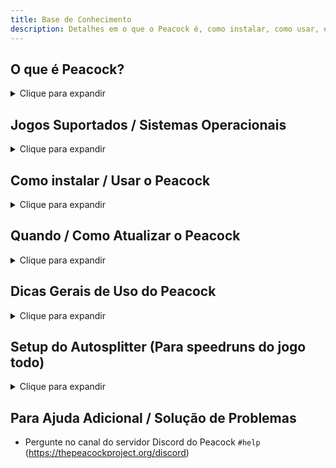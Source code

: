 ```yaml
---
title: Base de Conhecimento
description: Detalhes em o que o Peacock é, como instalar, como usar, e mais.
---
```


<div class="make_h2_smaller">

## O que é Peacock?

<details><summary>Clique para expandir</summary>
<p>

-   Peacock é essencialmente um emulador de servidor Hitman que roda no seu próprio computador.
-   Benefícios de usar Peacock incluem:
    -   **Obter todas as recompensas imediatamente**
        -   Nota: Se é a sua primeira vez jogando (seja no Peacock ou em servidores oficiais), algumas saídas estarão bloqueadas. Você precisará desbloquear as saídas de Dubai ([precisa desbloquear os elevadores](https://youtu.be/IEQgRQyQRf8)), saídas de Dartmoor ([precisa sair por meio da moto pelo menos uma vez](https://youtu.be/AJtJZe9jEi8?t=151)), e saídas de Colorado ([precisa usar a saída do abrigo de tornados pelo menos uma vez(https://youtu.be/3XKWHrKpXwk?t=140)). Essas saídas estão sob responsabilidade do usuário.
    -   Jogue [conteúdo customizado](custom-content.mdx) ou caso contrário conteúdo descontinuado/de tempo limitado como o [Modo Fantasma](https://thepeacockproject.org/wiki/ghost-mode), escalações legacy, alvos elusivos.
    -   Mostrar placar para outros usuários Peacock
    -   Acessar o sistema de avaliação do Hitman sem precisar estar conectado aos servidores da IOI
        -   **Nota: Peacock não é uma experiência completamente offline.**
        -   Toda vez que você iniciar o jogo, você precisará estar inicialmente conectado a internet, para passar pela verificação Steam ou Epic.
        -   Após passar pela verificação Steam/Epic e estar conectado ao Peacock, você estará livre para se desconectar da internet se quiser e você continuará conectado ao Peacock pela duração da sua sessão de jogo.
-   Curiosidade: Peacock, ou pavão, é o nome que o jogo usa em seu código base para se referir à missão "Showstopper", que começou uma nova era de Hitman. Dessa forma, a razão do nome "Peacock".

</p>
</details>

## Jogos Suportados / Sistemas Operacionais

<details><summary>Clique para expandir</summary>
<p>

**Jogos Suportados / Plataformas**

-   Hitman 2016 ([Steam](https://store.steampowered.com/app/236870/HITMAN/) / [Epic](https://www.epicgames.com/store/en-US/p/hitman))
-   Hitman 2 ([Steam](https://store.steampowered.com/app/863550/HITMAN_2/))
-   Hitman 3 ([Steam](https://store.steampowered.com/app/1659040/HITMAN_3/) / [Epic](https://www.epicgames.com/store/en-US/p/hitman-3)).

Qualquer plataforma não incluída na lista acima (**incluindo Hitman 3 no Xbox Game Pass**) não é suportado pelo Peacock!
Também note: Hitman 2016 / Hitman 2 não são tão suportados quanto Hitman 3, podem haver vários bugs.

**Sistemas Operacionais Suportados**

-   Para o servidor:
    -   Uma plataforma suportada por Node.js, significando um Windows 8.1 ou mais recente, ou uma instalação mais recente de Linux/macOS/FreeBSD.
    -   Temos alternativas disponíveis se você não se encontra nesses requerimentos, por favor pergunte no Discord.
-   Para o inicializador:
    -   Windows 7 ou acima
-   Você pode rodar o servidor em qualquer máquina que suporta a versão do Node.js que o Peacock visa, mas o inicializador precisa ser rodado na mesma máquina que o jogo.

</p>
</details>

## Como instalar / Usar o Peacock

<details>
<summary>Clique para expandir</summary>

<p>

1. Junte-se ao servidor Discord do Peacock (https://thepeacockproject.org/discord). Você precisa ter uma conta de pelo menos 7 dias e ter provas de ter comprado Hitman 2016/ Hitman 2/ Hitman 3 para poder entrar.

2. Vá para o canal `#downloads` no servidor Discord acima e faça o download da mais recente versão do Peacock.

3. Extraia (descompacte) os arquivos. Rodar os arquivos de dentro do arquivo compactado não irá funcionar.

4. Abra a pasta extraída `Peacock-vx.x.x` (em que `x.x.x` significa qualquer versão atual do Peacock), e então abra a segunda pasta `Peacock-vx.x.x` dentro da anterior. Dessa pasta `...Peacock-vx.x.x\Peacock-vx.x.x`, rode `Start Server.cmd`, o servidor, e depois disso `PeacockPatcher.exe`, o inicializador. Depois disso, abra Hitman normalmente.

    - Nota: Se você joga Hitman 3, você deverá repetir os passos 2-3 a cada vez que o jogo receba uma nova atualização (mais informações abaixo, na seção "Quando/ Como Atualizar o Peacock"). E para qualquer um dos três jogos Hitman suportados, você deverá repetir o passo 4 toda vez que for iniciar o jogo.. O jogo retorna aos servidores oficiais se não o fizer.

</p>

</details>

## Quando / Como Atualizar o Peacock

<details>
<summary>Clique para expandir</summary>

<p>

1. Quando você iniciar `Start Server.cmd`, você pode receber um alerta que o Peacock está desatualizado, como [mostrado aqui](https://i.ibb.co/NtGMJjN/peacock-out-of-date.png).
2. Normalmente você precisará atualizar o Peacock apenas quando tiver uma nova atualização do jogo, mas fique atento aos canais `#updates` e `#downloads` do servidor Discord do Peacock para se assegurar.
    - Nota: Peacock pode ficar temporariamente indisponível depois de uma atualização do jogo, já que levam algumas horas para o inicializador do Peacock ser atualizado também.
3. Se uma nova atualização do Peacock estiver disponível, vá ao canal `#downloads` no servidor Discord do Peacock para fazer o download da última versão.
4. Extraia (descompacte) os arquivos. Rodar os arquivos de dentro do arquivo compactado não irá funcionar.
5. **Assumindo que você usou Peacock durante a última atualização do jogo**, siga as instruções abaixo para manter seu equipamento inicial nas missões e arquivos salvos (De outra forma, seu equipamento irá voltar à pistola ICA19/moedas/fio de fibra, e seus arquivos salvos serão perdidos).

    - Copie suas antigas pastas userdata e contractSessions (ex: `...Peacock-vx.x.x\Peacock-vx.x.x\userdata`) e (ex: `...Peacock-vx.x.x\Peacock-vx.x.x\contractSessions`) da versão anterior do Peacock e cole na pasta principal da nova versão do Peacock (`...Peacock-vy.y.y\Peacock-vy.y.y`), onde `x.x.x` significa a antiga versão do Peacock, e `y.y.y` significa a nova versão. Substitua qualquer arquivo existente na pasta da nova versão do Peacock, se necessário.

        - Note que as versões anteriores a v4.1.0 usam a organização de arquivo `...Peacock-vx.x.x\assembled\userdata` e `...Peacock-vx.x.x\assembled\contractSessions` em vez disso.

</p>

</details>

## Dicas Gerais de Uso do Peacock

<details>
<summary>Clique para expandir</summary>

<p>

-   Podem levar algumas tentativas para se conectar ao Peacock. Se não puder se conectar, tente voltar ao aplicativo inicializador do Peacock e clique em "Repatch", ou "Reinicializar", até que o inicializador mostre "Sucessfully patched ID", ou "ID inicializada com sucesso".
-   Se o jogo já está conectado aos servidores oficiais, você pode precisar desconectar o jogo antes para se conectar ao Peacock. Para se desconectar dos servidores oficiais, vá para "Options" no menu principal do Hitman 3, e depois em "Privacy Policy", e "Opt out". Quando você tentar se desconectar depois disso, você deverá estar no Peacock.

-   Similarmente, você pode ficar offline quando conectado ao Peacock, ativar a opção no inicializador do Peacock para voltar aos servidores oficiais, e clicar em ficar "online" novamente para se conectar aos servidores oficiais.

-   Para usar itens dos 7 Pecados Capitais, tenha certeza de ter comprado a DLC 7 Pecados Capitais. Depois, exclua a pasta `...Peacock-vx.x.x\Peacock-vx.x.x\userdata` e reinicie o jogo.
-   Para salvar múltiplos equipamentos iniciais por mapa (perfis de equipamento): [Siga este tutorial](https://www.youtube.com/watch?v=ouD9QBSVHI0)
    -   Nota: Você precisa abrir Hitman com o Peacock antes de seguir esses passos nesse tutorial. Além disso, Peacock recebeu uma nova atualização, então agora você pode ir a `localhost` no seu navegador em vez de `localhost/loadouts`. Quando você estiver na página `localhost`, clique em 'Loadout Profiles' na barra de navegação no canto superior esquerdo. E então prossiga com o tutorial do vídeo.
-   Salvamentos em jogo são suportados, mas note que você só pode usar salvamentos dos servidores oficiais apenas na versão dos servidores oficiais do jogo, e salvamentos no Peacock apenas na versão Peacock do jogo.

-   Usar o Peacock afetará seu perfil nos servidores oficiais de maneiras bem imperceptíveis.
    -   Devido ao fato que não temos implementado propriamente alguns recursos de menor importância como avisos de spoiler em conteúdo/história, vai colocar todos em um estado como se 'eu já tivesse jogado'. Além disso, não deve ter qualquer efeito.
-   Nota: Se essa é sua primeira vez jogando (tanto no Peacock como nos servidores oficiais), algumas saídas estarão bloquadas. Você precisará desbloquear as saídas de Dubai ([precisa desbloquear os elevadores](https://youtu.be/IEQgRQyQRf8)), saídas de Dartmoor ([precisa sair por meio da moto pelo menos uma vez](https://youtu.be/AJtJZe9jEi8?t=151)), e saídas de Colorado ([precisa usar a saída do abrigo de tornados pelo menos uma vez(https://youtu.be/3XKWHrKpXwk?t=140)). Essas saídas estão sob responsabilidade do usuário.

</p>
</details>

## Setup do Autosplitter (Para speedruns do jogo todo)

<details>
<summary>Clique para expandir</summary>

<p>

_Guia escrito originalmente por [Fusha](https://www.speedrun.com/user/Fusha)_

### Especificações

(veja "Como Usar" e "Outras Notas de Uso" abaixo também)

-   100% preciso como runs são cronometradas para propósitos de verificação, ao contrário do [Autosplitter dos Servidores Oficiais](https://www.speedrun.com/hitman_3/guide/kbydm).

-   Vários glitches como o splitter não estar funcionando corretamente do local inicial "Outside" em Romania estão resolvidos.

-   Funciona de forma totalmente automática, baseado em que nível você começa e em qual categoria de jogo completo você está jogando. Iniciar e parar o plitter (por pressionar teclas do teclado numérico etc) não é necessário.

-   Funciona nas ambas versões Steam e Epic do Hitman 3 ao contrário do Autosplitter dos Servidores Oficiais (sendo exclusivo da Epic).

-   Obviamente isso apenas funciona no [Peacock](https://thepeacockproject.org/wiki/intel/), se você está jogando nos servidores oficiais por alguma razão você deverá usar um dos [outros dois Guias Livesplit](https://www.speedrun.com/hitman_3/guides).

### Instalação

1. Instale o [Peacock](https://thepeacockproject.org/wiki/intel/) e o [LiveSplit](https://livesplit.org/downloads/) se você não os tiver instalados (extraia-os em qualquer lugar que desejar). **Se você já tem o Peacock instalado, tenha a certeza de ter atualizado para a última versão.** Após ter esses aplicativos instalados/atualizados, feche-os no momento.

2. Faça o download do componente do servidor LiveSplit daqui:
https://github.com/LiveSplit/LiveSplit.Server/releases/tag/1.8.17

3. Extraia e coloque os dois arquivo que você acabou de baixar no arquivo zip do componente do servidor LiveSplit na pasta Components dentro da pasta de instalação `LiveSplit`.

4. Inicie o LiveSplit.

5. Clique com o botão direito na janela principal do Livesplit, e clique em `Edit Splits`. Edite seus nomes split (`Segment Name`) para o que desejar. Clique em `Insert Above / Below` para adicionar dois novos segmentos. Se desejar, você pode inserir seus tempos estimados em `Segment Times`.

6. Clique em `ok` no Splits Editor, depois clique com o botão direito na janela principal do Livesplit e secione `save layout` para uso futuro.

7. Clique com o botão direito na janela principal do Livesplit, e então clique em `Edit Layout`. Clique duas vezes em `Timer`, e então selecione `Game Time` para o método de cronometragem.

8. Ainda na página `Edit Layout`: Clique no botão `+`, e então em `Control`, e em `Livesplit Server`.

9. Clique `ok` no Layout Editor, depois clique com o botão direto na janela principal do Livesplit e selecione `save layout` para uso futuro.

### Como Usar

(Faça toda vez que abrir o jogo, a ordem é importante! Tenha a certeza de iniciar o LiveSplit e iniciar o servidor antes de iniciar o Peacock).

1. Abra o LiveSplit

2. Clique com o botão direito na janela principal do LiveSplit, selecione `Control`, e depois em `Start Server`.

3. Se você quiser mudar qual categoria de jogo completo você está jogando, edite o arquivo `options.ini` dentro da pasta do Peacock e mude a opção `autoSplitterCampaign` para `trilogy`, trilogia, `1`, `2`, ou `3` dependendo em qual campanha você quer jogar (O autosplitter está configurado para `trilogy`, trilogia, por predefinição). O autosplitter só irá funcionar enquanto você jogar a campanha, em ordem.

4. Abra a pasta onde você instalou o Peacock, e inicie `Start Server.cmd` e `PeacockPatcher.exe`.

5. Inicie o jogo normalmente.

### Outras Notas de Uso

-   O splitter sempre irá reiniciar e começar uma nova run assim que você começar a primeira missão na campanha selecionada, sem ser afetada por qualquer outro estado em que esta pode estar. Você não precisar iniciar ou reiniciar a run no LiveSplit manualmente (pressionando teclas no teclado numérico etc).

-   Se você começar uma missão que não é a primeira, a que você acabou de jogar, ou a próxima missão depois de completar a missão que você acabou de jogar, o cronômetro irá parar de contar até você reiniciar a primeira missão na campanha.

-   O splitter vai automaticamente pausar (gravar o tempo e carregar para a próxima missão) assim que você terminar uma missão com sucesso. Porém, se você jogar novamente a mesma missão várias vezes (além da primeira na campanha selecionada), vai automaticamente adicionar o tempo de reset para você, mesmo se você completar a missão e o cronômetro pausar (por exemplo se você falhar SA no último segundo, apenas reinicie a missão e vai auto-despausar e adicionar o tempo de reset).

-   Depois de você completar ou falhar uma missão, o splitter vai detalhar informação do tempo sobre a tentativa que você acabou de realizar na janela do servidor do Peacock, com a informação do cronômetro nas dezenas/centenas de segundos para a tentativa que você acabou de realizar assim como detalhando a quantidade total de tempo com os resets da missão atual.

</p>
</details>

## Para Ajuda Adicional / Solução de Problemas

<p>

-   Pergunte no canal do servidor Discord do Peacock `#help` (https://thepeacockproject.org/discord)

</p>

</div>
